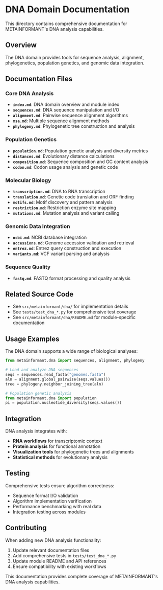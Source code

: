 # DNA Domain Documentation

This directory contains comprehensive documentation for METAINFORMANT's DNA analysis capabilities.

## Overview

The DNA domain provides tools for sequence analysis, alignment, phylogenetics, population genetics, and genomic data integration.

## Documentation Files

### Core DNA Analysis
- **`index.md`**: DNA domain overview and module index
- **`sequences.md`**: DNA sequence manipulation and I/O
- **`alignment.md`**: Pairwise sequence alignment algorithms
- **`msa.md`**: Multiple sequence alignment methods
- **`phylogeny.md`**: Phylogenetic tree construction and analysis

### Population Genetics
- **`population.md`**: Population genetic analysis and diversity metrics
- **`distances.md`**: Evolutionary distance calculations
- **`composition.md`**: Sequence composition and GC content analysis
- **`codon.md`**: Codon usage analysis and genetic code

### Molecular Biology
- **`transcription.md`**: DNA to RNA transcription
- **`translation.md`**: Genetic code translation and ORF finding
- **`motifs.md`**: Motif discovery and pattern analysis
- **`restriction.md`**: Restriction enzyme site mapping
- **`mutations.md`**: Mutation analysis and variant calling

### Genomic Data Integration
- **`ncbi.md`**: NCBI database integration
- **`accessions.md`**: Genome accession validation and retrieval
- **`entrez.md`**: Entrez query construction and execution
- **`variants.md`**: VCF variant parsing and analysis

### Sequence Quality
- **`fastq.md`**: FASTQ format processing and quality analysis

## Related Source Code

- See `src/metainformant/dna/` for implementation details
- See `tests/test_dna_*.py` for comprehensive test coverage
- See `src/metainformant/dna/README.md` for module-specific documentation

## Usage Examples

The DNA domain supports a wide range of biological analyses:

```python
from metainformant.dna import sequences, alignment, phylogeny

# Load and analyze DNA sequences
seqs = sequences.read_fasta("genomes.fasta")
aln = alignment.global_pairwise(seqs.values())
tree = phylogeny.neighbor_joining_tree(aln)

# Population genetic analysis
from metainformant.dna import population
pi = population.nucleotide_diversity(seqs.values())
```

## Integration

DNA analysis integrates with:
- **RNA workflows** for transcriptomic context
- **Protein analysis** for functional annotation
- **Visualization tools** for phylogenetic trees and alignments
- **Statistical methods** for evolutionary analysis

## Testing

Comprehensive tests ensure algorithm correctness:
- Sequence format I/O validation
- Algorithm implementation verification
- Performance benchmarking with real data
- Integration testing across modules

## Contributing

When adding new DNA analysis functionality:
1. Update relevant documentation files
2. Add comprehensive tests in `tests/test_dna_*.py`
3. Update module README and API references
4. Ensure compatibility with existing workflows

This documentation provides complete coverage of METAINFORMANT's DNA analysis capabilities.
